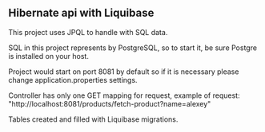 ## Hibernate api with Liquibase

This project uses JPQL to handle with SQL data.

SQL in this project represents by PostgreSQL, so to start it, be sure Postgre is installed on your host.

Project would start on port 8081 by default so if it is necessary please change application.properties settings.

Controller has only one GET mapping for request, example of request: "http://localhost:8081/products/fetch-product?name=alexey"

Tables created and filled with Liquibase migrations.